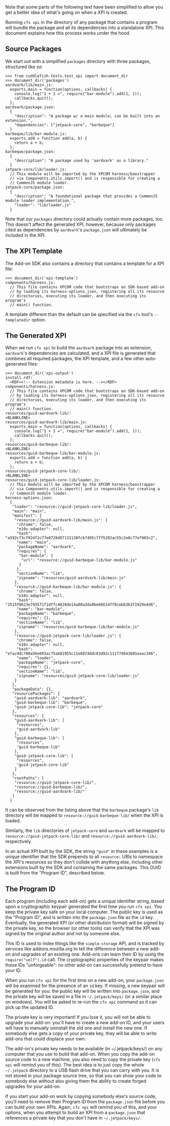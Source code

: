 <span class="aside">
Note that some parts of the following text have been simplified to
allow you get a better idea of what's going on when a XPI is created.
</span>

Running `cfx xpi` in the directory of any package that contains a program
will bundle the package and all its dependencies
into a standalone XPI. This document explains how this process
works under the hood.

Source Packages
---------------

We start out with a simplified `packages` directory with three
packages, structured like so:

    >>> from cuddlefish.tests.test_xpi import document_dir
    >>> document_dir('packages')
    aardvark/lib/main.js:
      exports.main = function(options, callbacks) {
        console.log("1 + 1 =", require("bar-module").add(1, 1));
        callbacks.quit();
      };
    aardvark/package.json:
      {
        "description": "A package w/ a main module; can be built into an extension.",
        "dependencies": ["jetpack-core", "barbeque"]
      }
    barbeque/lib/bar-module.js:
      exports.add = function add(a, b) {
        return a + b;
      };
    barbeque/package.json:
      {
        "description": "A package used by 'aardvark' as a library."
      }
    jetpack-core/lib/loader.js:
      // This module will be imported by the XPCOM harness/boostrapper
      // via Components.utils.import() and is responsible for creating a
      // CommonJS module loader.
    jetpack-core/package.json:
      {
        "description": "A foundational package that provides a CommonJS module loader implementation.",
        "loader": "lib/loader.js"
      }

Note that our `packages` directory could actually contain more
packages, too. This doesn't affect the generated XPI, however, because
only packages cited as dependencies by `aardvark`'s `package.json` will
ultimately be included in the XPI.

The XPI Template
----------------

The Add-on SDK also contains a directory that contains a template for
a XPI file:

    >>> document_dir('xpi-template')
    components/harness.js:
      // This file contains XPCOM code that bootstraps an SDK-based add-on
      // by loading its harness-options.json, registering all its resource
      // directories, executing its loader, and then executing its program's
      // main() function.

A template different than the default can be specified via the
`cfx` tool's `--templatedir` option.

The Generated XPI
-----------------

When we run `cfx xpi` to build the `aardvark` package into an extension,
`aardvark`'s dependencies are calculated, and a XPI file is generated that
combines all required packages, the XPI template, and a few other
auto-generated files:

    >>> document_dir('xpi-output')
    install.rdf:
      <RDF><!-- Extension metadata is here. --></RDF>
    components/harness.js:
      // This file contains XPCOM code that bootstraps an SDK-based add-on
      // by loading its harness-options.json, registering all its resource
      // directories, executing its loader, and then executing its program's
      // main() function.
    resources/guid-aardvark-lib/:
    <BLANKLINE>
    resources/guid-aardvark-lib/main.js:
      exports.main = function(options, callbacks) {
        console.log("1 + 1 =", require("bar-module").add(1, 1));
        callbacks.quit();
      };
    resources/guid-barbeque-lib/:
    <BLANKLINE>
    resources/guid-barbeque-lib/bar-module.js:
      exports.add = function add(a, b) {
        return a + b;
      };
    resources/guid-jetpack-core-lib/:
    <BLANKLINE>
    resources/guid-jetpack-core-lib/loader.js:
      // This module will be imported by the XPCOM harness/boostrapper
      // via Components.utils.import() and is responsible for creating a
      // CommonJS module loader.
    harness-options.json:
      {
       "loader": "resource://guid-jetpack-core-lib/loader.js", 
       "main": "main", 
       "manifest": {
        "resource://guid-aardvark-lib/main.js": {
         "chrome": false, 
         "e10s-adapter": null, 
         "hash": "a592cf3cf924f2c77e0728d97131138fcb7495c77f5202ac55c2e0c77ef903c2", 
         "name": "main", 
         "packageName": "aardvark", 
         "requires": {
          "bar-module": {
           "url": "resource://guid-barbeque-lib/bar-module.js"
          }
         }, 
         "sectionName": "lib", 
         "zipname": "resources/guid-aardvark-lib/main.js"
        }, 
        "resource://guid-barbeque-lib/bar-module.js": {
         "chrome": false, 
         "e10s-adapter": null, 
         "hash": "2515f8623e793571f1dffc4828de14a00a3da9be666147f8cebb3b3f1929e4d6", 
         "name": "bar-module", 
         "packageName": "barbeque", 
         "requires": {}, 
         "sectionName": "lib", 
         "zipname": "resources/guid-barbeque-lib/bar-module.js"
        }, 
        "resource://guid-jetpack-core-lib/loader.js": {
         "chrome": false, 
         "e10s-adapter": null, 
         "hash": "efac9dc700a56e693ac75ab81955c11e6874ddc83d92c11177d643601eaac346", 
         "name": "loader", 
         "packageName": "jetpack-core", 
         "requires": {}, 
         "sectionName": "lib", 
         "zipname": "resources/guid-jetpack-core-lib/loader.js"
        }
       }, 
       "packageData": {}, 
       "resourcePackages": {
        "guid-aardvark-lib": "aardvark", 
        "guid-barbeque-lib": "barbeque", 
        "guid-jetpack-core-lib": "jetpack-core"
       }, 
       "resources": {
        "guid-aardvark-lib": [
         "resources", 
         "guid-aardvark-lib"
        ], 
        "guid-barbeque-lib": [
         "resources", 
         "guid-barbeque-lib"
        ], 
        "guid-jetpack-core-lib": [
         "resources", 
         "guid-jetpack-core-lib"
        ]
       }, 
       "rootPaths": [
        "resource://guid-jetpack-core-lib/", 
        "resource://guid-barbeque-lib/", 
        "resource://guid-aardvark-lib/"
       ]
      }

It can be observed from the listing above that the `barbeque` package's `lib`
directory will be mapped to `resource://guid-barbeque-lib/` when the XPI is
loaded.

Similarly, the `lib` directories of `jetpack-core` and `aardvark` will be
mapped to `resource://guid-jetpack-core-lib/` and
`resource://guid-aardvark-lib/`, respectively.

In an actual XPI built by the SDK, the string `"guid"` in these
examples is a unique identifier that the SDK prepends to all
`resource:` URIs to namespace the XPI's resources so they don't
collide with anything else, including other extensions built by the
SDK and containing the same packages. This GUID is built from the
"Program ID", described below.

The Program ID
--------------

Each program (including each add-on) gets a unique identifier
string, based upon a cryptographic keypair generated the first time you run
`cfx xpi`. You keep the private key safe on your local computer. The public
key is used as the "Program ID", and is written into the `package.json` file
as the `id` key. Eventually, the generated XPI (or other distribution format)
will be signed by the private key, so the browser (or other tools) can verify
that the XPI was signed by the original author and not by someone else.

This ID is used to index things like the `simple-storage` API, and is tracked
by services like addons.mozilla.org to tell the difference between a new
add-on and upgrades of an existing one. Add-ons can learn their ID by using
the `require("self").id` call. The cryptographic properties of the keypair
makes these IDs "unforgeable": no other add-on can successfully pretend to
have your ID.

When you run `cfx xpi` for the first time on a new add-on, your
`package.json` will be examined for the presence of an `id` key. If missing,
a new keypair will be generated for you: the public key will be written into
`package.json`, and the private key will be saved in a file in
`~/.jetpack/keys/` (or a similar place on windows). You will be asked to
re-run the `cfx xpi` command so it can pick up the updated ID.

The private key is very important! If you lose it, you will not be able to
upgrade your add-on: you'll have to create a new add-on ID, and your users
will have to manually uninstall the old one and install the new one. If
somebody else gets a copy of your private key, they will be able to write
add-ons that could displace your own.

The add-on's private key needs to be available (in ~/.jetpack/keys/) on any
computer that you use to build that add-on. When you copy the add-on source
code to a new machine, you also need to copy the private key (`cfx xpi` will
remind you of this). The best idea is to just copy the whole `~/.jetpack`
directory to a USB flash drive that you can carry with you. It is not stored
in your package source tree, so that you can show your code to somebody else
without also giving them the ability to create forged upgrades for your
add-on.

If you start your add-on work by copying somebody else's source code, you'll
need to remove their Program ID from the `package.json` file before you can
build your own XPIs. Again, `cfx xpi` will remind you of this, and your
options, when you attempt to build an XPI from a `package.json` that
references a private key that you don't have in `~/.jetpack/keys/`.
